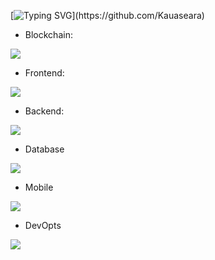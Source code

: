[![Typing SVG](https://readme-typing-svg.herokuapp.com/?font=Righteous&color=016EEA&size=54&center=true&vCenter=true&width=900&height=100&lines=%F0%9F%91%8B+My+Name+is+Kaua+Lucas+Seara.;I+am+a+blockchain+Developer.;I+am+a+frontend+developer.;Feel+Free+to+Get+in+Touch.+%F0%9F%98%84;Nice+to+Meet+You!!!...)](https://github.com/Kauaseara)

 - Blockchain:
<div>  
  <img src="https://skillicons.dev/icons?i=solidity,rust,cpp" />
</div>

- Frontend:
<div>  
  <img src="https://skillicons.dev/icons?i=html,css,javascript,typescript,jquery,bootstrap,tailwind,threejs,d3,react,redux,nextjs,vue,vuetify,angular,babel,webpack,sequelize" />
</div>

- Backend:
<div>  
  <img src="https://skillicons.dev/icons?i=php,nodejs,laravel,express,py,c,cpp,cs,qt" />
</div>

- Database
<div>  
  <img src="https://skillicons.dev/icons?i=mysql,mongodb,sqlite,postgres,firebase" />
</div>

- Mobile
<div>  
  <img src="https://skillicons.dev/icons?i=kotlin,flutter,react" />
</div>

- DevOpts
<div>  
  <img src="https://skillicons.dev/icons?i=aws,nginx,git,github,gitlab,bitbucket" />
</div>
